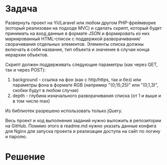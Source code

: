 # Задача

Развернуть проект на Yii/Laravel или любом другом PHP-фреймворке (который реализован на подходе MVC) и сделать скрипт, который будет принимать на вход данные в формате JSON и формировать из них маркированный HTML-список с поддержкой разворачивания/сворачивания отдельных элементов. Элементы списка должны включать в себя название, тип объекта и значение в случае конца иерархии объектов.

Скрипт должен поддерживать следующие параметры (как через GET, так и через POST):
1) background - ссылка на фон (как с http/https, так и без) или параметры фона в формате RGB (например "(0;15;25)" или "(0,1,3)", скобки будут в любом случае)
2) depth - глубина изначального разворачивания списка (от 1 и выше и в том числе max)

Из библиотек разрешено использовать только jQuery.

Весь проект и ход выполнения заданий нужно выложить в репозитории на GitHub. Помимо этого в readme.md нужно указать данные конфига для Nginx для запуска проекта и реализации доступа на сайт по логину и паролю.

# Решение

